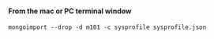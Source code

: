 #### From the mac or PC terminal window
```shell
mongoimport --drop -d m101 -c sysprofile sysprofile.json
```